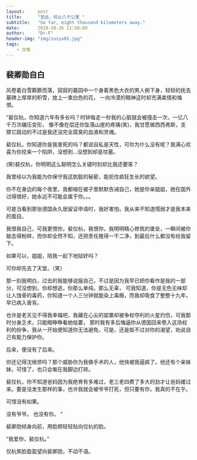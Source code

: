 ```yaml
---
layout:     post
title:      "至此，何止八千公里 "
subtitle:   "So far, eight thousand kilometers away."
date:       2018-10-26 11:50:00
author:     "Dr-F"
header-img: "img/zuiyu01.jpg"
tags:
    - 文章
---
```

## 裴卿勋自白

风卷着白雪簌簌而落，寂寂的墓园中一个身着黑色大衣的男人俯下身，轻轻的抚去墓碑上厚厚的积雪，放上一束白色的花，
一向冷漠的眼神这时却充满柔情和悔恨。

“裴仅杭，你知道六年有多长吗？时钟每走一秒我的心脏就会被撞击一次，一亿八千万次碾压变形，
像不像在偿还你坠落山崖的疼痛(笑)，我甘愿做西西弗斯，支撑它跳动的不过是我还没完全腐臭的血液和灵魂。

裴仅杭，你知道你是我害死的吗？都说自私是天性，可你为什么没有呢？我满心欢喜为你挖来一个陷阱，没想到...没想到却是坟墓。

(笑)裴仅杭，你明明这么聪明怎么关键时刻却比我还要笨？

我曾经以为我能为你保守我这肮脏的秘密，能扼住疯狂生长的欲望。

你不在身边的每个夜里，我都缩在被子里默默告诫自己，她是你亲姐姐，她在国外过得很好，她永远不可能会属于你。。。

可是当看到那张德国永久居留证申请时，我好害怕，我从来不知道懦弱才是我本来的面目。

我恨我自己，可我更恨你，裴仅杭，我恨你，我明明精心修筑的堡垒，一瞬间被你敲击得粉碎，而你却全然不知，还把责任推得一干二净，到最后什么都没有给我留下。

如果可以，姐姐，陪我一起下地狱好吗？

可你却先去了天堂。（笑）

那一刻我明白，过去的我能够说服自己，不过是因为我早已把你看作是我的一部分，可没想到，你却想逃，你那么单纯，那么无辜，
可我知道，你是无色无味却让人蚀骨的毒药，你知道一个人三分钟就能染上毒瘾，而我却吸食了整整十九年，早已病入膏肓。

也许是老天见不得我幸福吧，我藏在心尖的罂粟却被争权夺利的火星灼伤，可我那时分身乏术，只能眼睁睁看她枯萎，
那时我有多后悔逼你从德国回来卷入这场权利的纷争，我从一开始便知道你无法避免，可是，还是抵不过对你的渴望，劝说自己有能力保护你。

后来，便没有了后来。

你还记得沈继昂吗？那个威胁你为我做手术的人，他快被我逼疯了。他还有个亲妹妹，可惜了，也只会匍在我脚边打转。

裴仅杭，你不知道爸妈因为我绝育有多难过，老三老四费了多大的劲才让爸妈缓过来。要是没发生那样的事，也许我就会被爷爷打死，但只要有你，我真的不在乎。

可惜没有如果。

没有爷爷。
也没有你。 ”

裴卿勋倾身向前，用脸颊轻轻贴向仅杭的脸。

“我爱你，裴仅杭。”

仅杭笑脸盈盈望向裴卿勋，不动不语。



